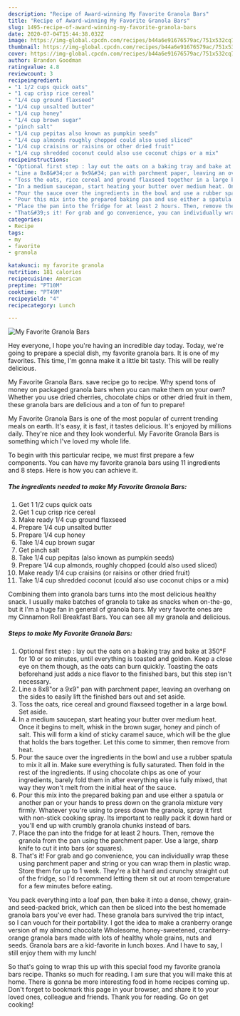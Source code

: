 ```yaml
---
description: "Recipe of Award-winning My Favorite Granola Bars"
title: "Recipe of Award-winning My Favorite Granola Bars"
slug: 1495-recipe-of-award-winning-my-favorite-granola-bars
date: 2020-07-04T15:44:38.032Z
image: https://img-global.cpcdn.com/recipes/b44a6e91676579ac/751x532cq70/my-favorite-granola-bars-recipe-main-photo.jpg
thumbnail: https://img-global.cpcdn.com/recipes/b44a6e91676579ac/751x532cq70/my-favorite-granola-bars-recipe-main-photo.jpg
cover: https://img-global.cpcdn.com/recipes/b44a6e91676579ac/751x532cq70/my-favorite-granola-bars-recipe-main-photo.jpg
author: Brandon Goodman
ratingvalue: 4.8
reviewcount: 3
recipeingredient:
- "1 1/2 cups quick oats"
- "1 cup crisp rice cereal"
- "1/4 cup ground flaxseed"
- "1/4 cup unsalted butter"
- "1/4 cup honey"
- "1/4 cup brown sugar"
- "pinch salt"
- "1/4 cup pepitas also known as pumpkin seeds"
- "1/4 cup almonds roughly chopped could also used sliced"
- "1/4 cup craisins or raisins or other dried fruit"
- "1/4 cup shredded coconut could also use coconut chips or a mix"
recipeinstructions:
- "Optional first step : lay out the oats on a baking tray and bake at 350°F for 10 or so minutes, until everything is toasted and golden. Keep a close eye on them though, as the oats can burn quickly. Toasting the oats beforehand just adds a nice flavor to the finished bars, but this step isn&#39;t necessary."
- "Line a 8x8&#34;or a 9x9&#34; pan with parchment paper, leaving an overhang on the sides to easily lift the finished bars out and set aside."
- "Toss the oats, rice cereal and ground flaxseed together in a large bowl. Set aside."
- "In a medium saucepan, start heating your butter over medium heat. Once it begins to melt, whisk in the brown sugar, honey and pinch of salt. This will form a kind of sticky caramel sauce, which will be the glue that holds the bars together. Let this come to simmer, then remove from heat."
- "Pour the sauce over the ingredients in the bowl and use a rubber spatula to mix it all in. Make sure everything is fully saturated. Then fold in the rest of the ingredients. If using chocolate chips as one of your ingredients, barely fold them in after everything else is fully mixed, that way they won&#39;t melt from the initial heat of the sauce."
- "Pour this mix into the prepared baking pan and use either a spatula or another pan or your hands to press down on the granola mixture very firmly. Whatever you&#39;re using to press down the granola, spray it first with non-stick cooking spray. Its important to really pack it down hard or you&#39;ll end up with crumbly granola chunks instead of bars."
- "Place the pan into the fridge for at least 2 hours. Then, remove the granola from the pan using the parchment paper. Use a large, sharp knife to cut it into bars (or squares)."
- "That&#39;s it! For grab and go convenience, you can individually wrap these using parchment paper and string or you can wrap them in plastic wrap. Store them for up to 1 week. They&#39;re a bit hard and crunchy straight out of the fridge, so I&#39;d recommend letting them sit out at room temperature for a few minutes before eating."
categories:
- Recipe
tags:
- my
- favorite
- granola

katakunci: my favorite granola 
nutrition: 181 calories
recipecuisine: American
preptime: "PT10M"
cooktime: "PT49M"
recipeyield: "4"
recipecategory: Lunch

---
```



![My Favorite Granola Bars](https://img-global.cpcdn.com/recipes/b44a6e91676579ac/751x532cq70/my-favorite-granola-bars-recipe-main-photo.jpg)

Hey everyone, I hope you're having an incredible day today. Today, we're going to prepare a special dish, my favorite granola bars. It is one of my favorites. This time, I'm gonna make it a little bit tasty. This will be really delicious.

My Favorite Granola Bars. save recipe go to recipe. Why spend tons of money on packaged granola bars when you can make them on your own? Whether you use dried cherries, chocolate chips or other dried fruit in them, these granola bars are delicious and a ton of fun to prepare!

My Favorite Granola Bars is one of the most popular of current trending meals on earth. It's easy, it is fast, it tastes delicious. It's enjoyed by millions daily. They're nice and they look wonderful. My Favorite Granola Bars is something which I've loved my whole life.


To begin with this particular recipe, we must first prepare a few components. You can have my favorite granola bars using 11 ingredients and 8 steps. Here is how you can achieve it.

<!--inarticleads1-->

##### The ingredients needed to make My Favorite Granola Bars:

1. Get 1 1/2 cups quick oats
1. Get 1 cup crisp rice cereal
1. Make ready 1/4 cup ground flaxseed
1. Prepare 1/4 cup unsalted butter
1. Prepare 1/4 cup honey
1. Take 1/4 cup brown sugar
1. Get pinch salt
1. Take 1/4 cup pepitas (also known as pumpkin seeds)
1. Prepare 1/4 cup almonds, roughly chopped (could also used sliced)
1. Make ready 1/4 cup craisins (or raisins or other dried fruit)
1. Take 1/4 cup shredded coconut (could also use coconut chips or a mix)


Combining them into granola bars turns into the most delicious healthy snack. I usually make batches of granola to take as snacks when on-the-go, but it I&#39;m a huge fan in general of granola bars. My very favorite ones are my Cinnamon Roll Breakfast Bars. You can see all my granola and delicious. 

<!--inarticleads2-->

##### Steps to make My Favorite Granola Bars:

1. Optional first step : lay out the oats on a baking tray and bake at 350°F for 10 or so minutes, until everything is toasted and golden. Keep a close eye on them though, as the oats can burn quickly. Toasting the oats beforehand just adds a nice flavor to the finished bars, but this step isn&#39;t necessary.
1. Line a 8x8&#34;or a 9x9&#34; pan with parchment paper, leaving an overhang on the sides to easily lift the finished bars out and set aside.
1. Toss the oats, rice cereal and ground flaxseed together in a large bowl. Set aside.
1. In a medium saucepan, start heating your butter over medium heat. Once it begins to melt, whisk in the brown sugar, honey and pinch of salt. This will form a kind of sticky caramel sauce, which will be the glue that holds the bars together. Let this come to simmer, then remove from heat.
1. Pour the sauce over the ingredients in the bowl and use a rubber spatula to mix it all in. Make sure everything is fully saturated. Then fold in the rest of the ingredients. If using chocolate chips as one of your ingredients, barely fold them in after everything else is fully mixed, that way they won&#39;t melt from the initial heat of the sauce.
1. Pour this mix into the prepared baking pan and use either a spatula or another pan or your hands to press down on the granola mixture very firmly. Whatever you&#39;re using to press down the granola, spray it first with non-stick cooking spray. Its important to really pack it down hard or you&#39;ll end up with crumbly granola chunks instead of bars.
1. Place the pan into the fridge for at least 2 hours. Then, remove the granola from the pan using the parchment paper. Use a large, sharp knife to cut it into bars (or squares).
1. That&#39;s it! For grab and go convenience, you can individually wrap these using parchment paper and string or you can wrap them in plastic wrap. Store them for up to 1 week. They&#39;re a bit hard and crunchy straight out of the fridge, so I&#39;d recommend letting them sit out at room temperature for a few minutes before eating.


You pack everything into a loaf pan, then bake it into a dense, chewy, grain-and seed-packed brick, which can then be sliced into the best homemade granola bars you&#39;ve ever had. These granola bars survived the trip intact, so I can vouch for their portability. I got the idea to make a cranberry orange version of my almond chocolate Wholesome, honey-sweetened, cranberry-orange granola bars made with lots of healthy whole grains, nuts and seeds. Granola bars are a kid-favorite in lunch boxes. And I have to say, I still enjoy them with my lunch! 

So that's going to wrap this up with this special food my favorite granola bars recipe. Thanks so much for reading. I am sure that you will make this at home. There is gonna be more interesting food in home recipes coming up. Don't forget to bookmark this page in your browser, and share it to your loved ones, colleague and friends. Thank you for reading. Go on get cooking!
